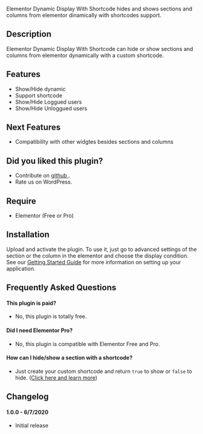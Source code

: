 Elementor Dynamic Display With Shortcode hides and shows sections and columns from elementor dinamically with shortcodes support.

## Description

Elementor Dynamic Display With Shortcode can hide or show sections and columns from elementor dynamically with a custom shortcode.

## Features

* Show/Hide dynamic
* Support shortcode
* Show/Hide Loggued users
* Show/Hide Unloggued users

## Next Features

* Compatibility with other widgtes besides sections and columns

## Did you liked this plugin?

* Contribute on [github ](https://github.com/stthrudell/elementor-dynamic-display-shortcode).
* Rate us on WordPress.

## Require

* Elementor (Free or Pro)


## Installation

Upload and activate the plugin. To use it, just go to advanced settings of the section or the column in the elementor and choose the display condition. See our [Getting Started Guide](https://github.com/stthrudell/elementor-dynamic-display-shortcode) for more information on setting up your application.

## Frequently Asked Questions

#### This plugin is paid?
* No, this plugin is totally free.

#### Did I need Elementor Pro?
* No, this plugin is compatible with Elementor Free and Pro.

#### How can I hide/show a section with a shortcode?
* Just create your custom shortcode and return `true` to show or `false` to hide. ([Click here and learn more](https://github.com/stthrudell/elementor-dynamic-display-shortcode))

## Changelog

#### 1.0.0 - 6/7/2020
* Initial release